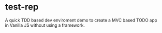 test-rep
========
A quick TDD based dev enviroment demo to create a MVC based TODO app in Vanilla JS without using a framework.
